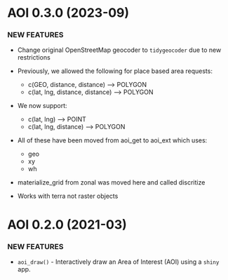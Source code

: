 AOI 0.3.0 (2023-09)
=========================

### NEW FEATURES

  * Change original OpenStreetMap geocoder to `tidygeocoder` due to new restrictions 
  * Previously, we allowed the following for place based area requests:
       - c(GEO, distance, distance) --> POLYGON
       - c(lat, lng, distance, distance) --> POLYGON
      
  * We now support:
      - c(lat, lng) --> POINT
      - c(lat, lng, distance) --> POLYGON 
  
  * All of these have been moved from aoi_get to aoi_ext which uses:
      - geo
      - xy
      - wh 
      
  * materialize_grid from zonal was moved here and called discritize
  
  * Works with terra not raster objects

AOI 0.2.0 (2021-03)
=========================

### NEW FEATURES

  * `aoi_draw()` - Interactively draw an Area of Interest (AOI) using a `shiny` app.
